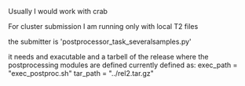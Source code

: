 Usually I would work with crab

For cluster submission I am running only with local T2 files

the submitter is 'postprocessor_task_severalsamples.py'

it needs and exacutable and a tarbell of the release where the postprocessing modules are defined
currently defined as:
exec_path = "exec_postproc.sh"
tar_path = "../rel2.tar.gz"





